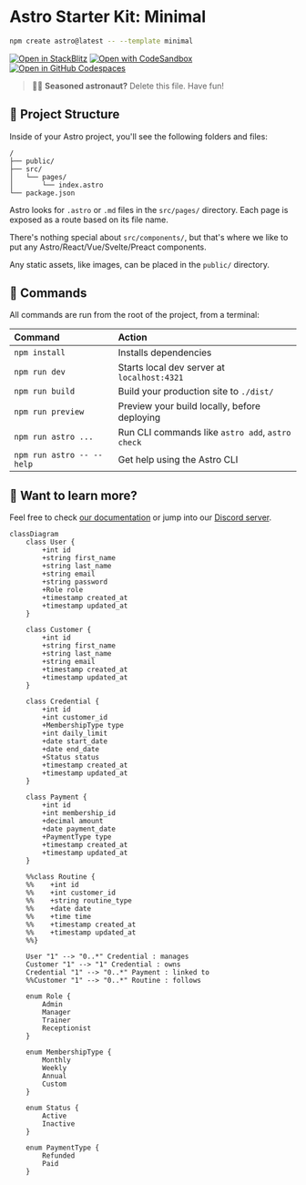 # Astro Starter Kit: Minimal

```sh
npm create astro@latest -- --template minimal
```

[![Open in StackBlitz](https://developer.stackblitz.com/img/open_in_stackblitz.svg)](https://stackblitz.com/github/withastro/astro/tree/latest/examples/minimal)
[![Open with CodeSandbox](https://assets.codesandbox.io/github/button-edit-lime.svg)](https://codesandbox.io/p/sandbox/github/withastro/astro/tree/latest/examples/minimal)
[![Open in GitHub Codespaces](https://github.com/codespaces/badge.svg)](https://codespaces.new/withastro/astro?devcontainer_path=.devcontainer/minimal/devcontainer.json)

> 🧑‍🚀 **Seasoned astronaut?** Delete this file. Have fun!

## 🚀 Project Structure

Inside of your Astro project, you'll see the following folders and files:

```text
/
├── public/
├── src/
│   └── pages/
│       └── index.astro
└── package.json
```

Astro looks for `.astro` or `.md` files in the `src/pages/` directory. Each page is exposed as a route based on its file name.

There's nothing special about `src/components/`, but that's where we like to put any Astro/React/Vue/Svelte/Preact components.

Any static assets, like images, can be placed in the `public/` directory.

## 🧞 Commands

All commands are run from the root of the project, from a terminal:

| Command                   | Action                                           |
| :------------------------ | :----------------------------------------------- |
| `npm install`             | Installs dependencies                            |
| `npm run dev`             | Starts local dev server at `localhost:4321`      |
| `npm run build`           | Build your production site to `./dist/`          |
| `npm run preview`         | Preview your build locally, before deploying     |
| `npm run astro ...`       | Run CLI commands like `astro add`, `astro check` |
| `npm run astro -- --help` | Get help using the Astro CLI                     |

## 👀 Want to learn more?

Feel free to check [our documentation](https://docs.astro.build) or jump into our [Discord server](https://astro.build/chat).
```mermaid
classDiagram
    class User {
        +int id
        +string first_name
        +string last_name
        +string email
        +string password
        +Role role
        +timestamp created_at
        +timestamp updated_at
    }

    class Customer {
        +int id
        +string first_name
        +string last_name
        +string email
        +timestamp created_at
        +timestamp updated_at
    }

    class Credential {
        +int id
        +int customer_id
        +MembershipType type
        +int daily_limit
        +date start_date
        +date end_date
        +Status status
        +timestamp created_at
        +timestamp updated_at
    }

    class Payment {
        +int id
        +int membership_id
        +decimal amount
        +date payment_date
        +PaymentType type
        +timestamp created_at
        +timestamp updated_at
    }

    %%class Routine {
    %%    +int id
    %%    +int customer_id
    %%    +string routine_type
    %%    +date date
    %%    +time time
    %%    +timestamp created_at
    %%    +timestamp updated_at
    %%}

    User "1" --> "0..*" Credential : manages
    Customer "1" --> "1" Credential : owns
    Credential "1" --> "0..*" Payment : linked to
    %%Customer "1" --> "0..*" Routine : follows

    enum Role {
        Admin
        Manager
        Trainer
        Receptionist
    }

    enum MembershipType {
        Monthly
        Weekly
        Annual
        Custom
    }

    enum Status {
        Active
        Inactive
    }

    enum PaymentType {
        Refunded
        Paid
    }

```